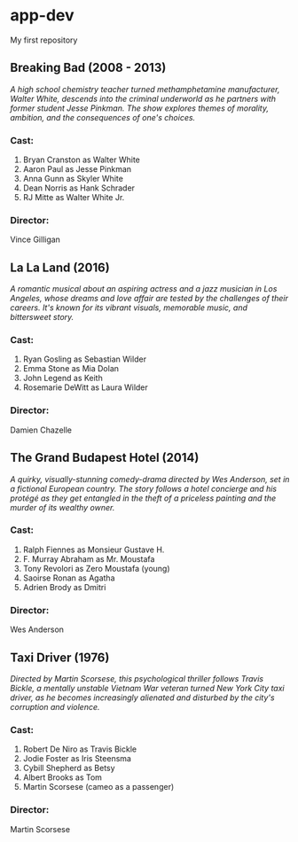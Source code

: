# app-dev
My first repository

## Breaking Bad (2008 - 2013)
*A high school chemistry teacher turned methamphetamine manufacturer, Walter White, descends into the criminal underworld as he partners with former student Jesse Pinkman. The show explores themes of morality, ambition, and the consequences of one's choices.*

### Cast:
1. Bryan Cranston as Walter White
2. Aaron Paul as Jesse Pinkman
3. Anna Gunn as Skyler White
4. Dean Norris as Hank Schrader
5. RJ Mitte as Walter White Jr.


### Director:
Vince Gilligan

  
## La La Land (2016)
*A romantic musical about an aspiring actress and a jazz musician in Los Angeles, whose dreams and love affair are tested by the challenges of their careers. It's known for its vibrant visuals, memorable music, and bittersweet story.*

### Cast:
1. Ryan Gosling as Sebastian Wilder
2. Emma Stone as Mia Dolan
3. John Legend as Keith
4. Rosemarie DeWitt as Laura Wilder


### Director:
Damien Chazelle


## The Grand Budapest Hotel (2014)
*A quirky, visually-stunning comedy-drama directed by Wes Anderson, set in a fictional European country. The story follows a hotel concierge and his protégé as they get entangled in the theft of a priceless painting and the murder of its wealthy owner.*

### Cast:
1. Ralph Fiennes as Monsieur Gustave H.
2. F. Murray Abraham as Mr. Moustafa
3. Tony Revolori as Zero Moustafa (young)
4. Saoirse Ronan as Agatha
5. Adrien Brody as Dmitri

### Director:
Wes Anderson


## Taxi Driver (1976)
*Directed by Martin Scorsese, this psychological thriller follows Travis Bickle, a mentally unstable Vietnam War veteran turned New York City taxi driver, as he becomes increasingly alienated and disturbed by the city's corruption and violence.*

### Cast:
1. Robert De Niro as Travis Bickle
2. Jodie Foster as Iris Steensma
3. Cybill Shepherd as Betsy
4. Albert Brooks as Tom
5. Martin Scorsese (cameo as a passenger)


### Director:
Martin Scorsese
